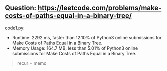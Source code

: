 ## Question: https://leetcode.com/problems/make-costs-of-paths-equal-in-a-binary-tree/

code1.py:
* Runtime: 2292 ms, faster than 12.10% of Python3 online submissions for Make Costs of Paths Equal in a Binary Tree.
* Memory Usage: 164.7 MB, less than 5.01% of Python3 online submissions for Make Costs of Paths Equal in a Binary Tree.
> recur + memo
